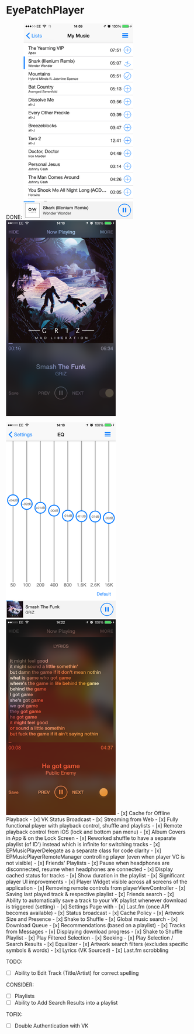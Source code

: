 # EyePatchPlayer
DONE:
<img src="https://github.com/Andr3y-/EyePatchPlayer/raw/master-Swift-2.1/GitHub%20Images%20Folder/IMG_2027.PNG" width="300">
<img src="https://github.com/Andr3y-/EyePatchPlayer/raw/master-Swift-2.1/GitHub%20Images%20Folder/IMG_2028.PNG" width="300">

<img src="https://github.com/Andr3y-/EyePatchPlayer/raw/master-Swift-2.1/GitHub%20Images%20Folder/IMG_2029.PNG" width="300">
<img src="https://github.com/Andr3y-/EyePatchPlayer/raw/master-Swift-2.1/GitHub%20Images%20Folder/IMG_2033.PNG" width="300">
- [x] Cache for Offline Playback
- [x] VK Status Broadcast
- [x] Streaming from Web
- [x] Fully functional player with playback control, shuffle and playlists
- [x] Remote playback control from iOS (lock and bottom pan menu)
- [x] Album Covers in App & on the Lock Screen
- [x] Reworked shuffle to have a separate playlist (of ID') instead which is infinite for switching tracks
- [x] EPMusicPlayerDelegate as a separate class for code clarity
- [x] EPMusicPlayerRemoteManager controlling player (even when player VC is not visible)
- [x] Friends' Playlists
- [x] Pause when headphones are disconnected, resume when headphones are connected
- [x] Display cached status for tracks 
- [x] Show duration in the playlist
- [x] Significant player UI improvements
- [x] Player Widget visible across all screens of the application
- [x] Removing remote controls from playerViewController
- [x] Saving last played track & respective playlist
- [x] Friends search
- [x] Ability to automatically save a track to your VK playlist whenever download is triggered (setting)
- [x] Settings Page with
    - [x] Last.fm (once API becomes available)
    - [x] Status broadcast
    - [x] Cache Policy
    - [x] Artwork Size and Presence
    - [x] Shake to Shuffle
- [x] Global music search
- [x] Download Queue
- [x] Recommendations (based on a playlist)
- [x] Tracks from Messages
- [x] Displaying download progress
- [x] Shake to Shuffle Playlist
- [x] Play Filtered Selection
- [x] Seeking
- [x] Play Selection / Search Results
- [x] Equalizer
- [x] Artwork search filters (excludes specific symbols & words)
- [x] Lyrics (VK Sourced)
- [x] Last.fm scrobbling

TODO:

- [ ] Ability to Edit Track (Title/Artist) for correct spelling

CONSIDER:

- [ ] Playlists
- [ ] Ability to Add Search Results into a playlist

TOFIX:

- [ ] Double Authentication with VK
